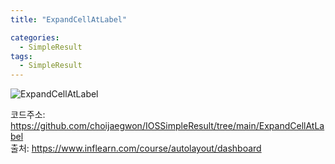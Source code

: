```yaml
---
title: "ExpandCellAtLabel"

categories:
  - SimpleResult
tags:
  - SimpleResult
---  
```


![ExpandCellAtLabel](https://user-images.githubusercontent.com/68246962/154527517-70d07eae-d3aa-4ee1-9af0-9427d034c072.gif)  

코드주소: <https://github.com/choijaegwon/IOSSimpleResult/tree/main/ExpandCellAtLabel>  
출처: <https://www.inflearn.com/course/autolayout/dashboard>
